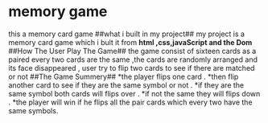 # memory game 
this a memory card game 
##what i built in my project##
my project is a memory card game which i bult it from **html ,css,javaScript and the Dom**
##How The User Play The Game##
the game consist of sixteen cards as a paired every two cards are the same ,the cards are randomly arranged and its face disappeared ,
user try to flip two cards to see if there are matched or not 
##The Game Summery##
*the player flips one card .
*then flip another card to see if they are the same symbol or not .
*if they are the same symbol both cards will flips  over .
*if not the same they will flips down .
*the player will win if he flips all the pair cards which every two have the same symbols.